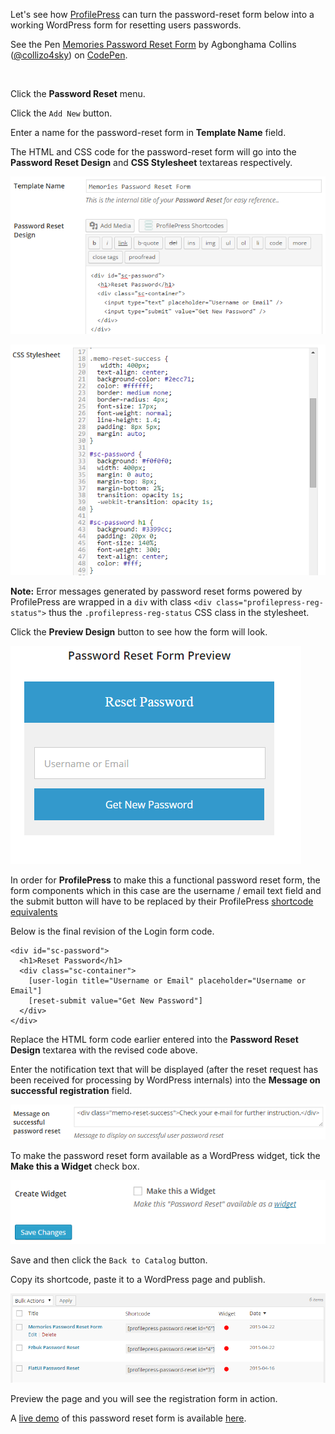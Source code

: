 Let's see how [ProfilePress](profilepress.net/pricing/) can turn the password-reset form below into a working WordPress form for resetting users passwords.


<p data-height="268" data-theme-id="14095" data-slug-hash="rVNWEm" data-default-tab="result" data-user="collizo4sky" class='codepen'>See the Pen <a href='http://codepen.io/collizo4sky/pen/rVNWEm/'>Memories Password Reset Form</a> by Agbonghama Collins (<a href='http://codepen.io/collizo4sky'>@collizo4sky</a>) on <a href='http://codepen.io'>CodePen</a>.</p>
<script async src="//assets.codepen.io/assets/embed/ei.js"></script><br/>


Click the **Password Reset** menu.


Click the `Add New` button.


Enter a name for the password-reset form in **Template Name** field.  


The HTML and CSS code for the password-reset form will go into the **Password Reset Design** and **CSS Stylesheet** textareas respectively.


![Memories password reset form](img/memo-design.png)


![CSS for Memories password reset form](img/memo-reset-css.png)


**Note:** Error messages generated by password reset forms powered by ProfilePress are wrapped in a `div` with class `<div class="profilepress-reg-status">` thus the `.profilepress-reg-status` CSS class in the stylesheet.


Click the **Preview Design** button to see how the form will look.


![Memories registration form](img/memo-reset-preview.png)




In order for **ProfilePress** to make this a functional password reset form, the form components which in this case are the username / email text field and the submit button will have to be replaced by their ProfilePress [shortcode equivalents](http://profilepress.net/docs/shortcode-api/password-reset-form/)


Below is the final revision of the Login form code.


```
<div id="sc-password">
  <h1>Reset Password</h1>
  <div class="sc-container">
    [user-login title="Username or Email" placeholder="Username or Email"]
    [reset-submit value="Get New Password"]
  </div>
</div>
```


Replace the HTML form code earlier entered into the **Password Reset Design** textarea with the revised code above.


Enter the notification text that will be displayed (after the reset request has been received for processing by WordPress internals) into the **Message on successful registration** field.


![Message on successful registration](img/reset-success.png)


To make the password reset form available as a WordPress widget, tick the **Make this a Widget** check box.


![Creating WordPress login Widget](img/reset-widget.png)


Save and then click the `Back to Catalog` button.


Copy its shortcode, paste it to a WordPress page and publish.


![Registration form catalog](img/password-reset-catalog.png)


Preview the page and you will see the registration form in action.


A [live demo](http://profilepress.net/demos/memories-password-reset/) of this password reset form is available [here](http://profilepress.net/demos/memories-password-reset/).

